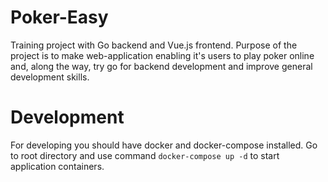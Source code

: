 # Poker-Easy

Training project with Go backend and Vue.js frontend.
Purpose of the project is to make web-application
enabling it's users to play poker online and, along the way, try go for backend development and improve 
general development skills.

# Development

For developing you should have docker and docker-compose installed.
Go to root directory and use command
`docker-compose up -d` to start application containers.

